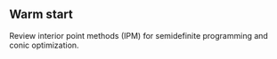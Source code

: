 ## Warm start


Review interior point methods (IPM) for semidefinite programming and conic optimization.

